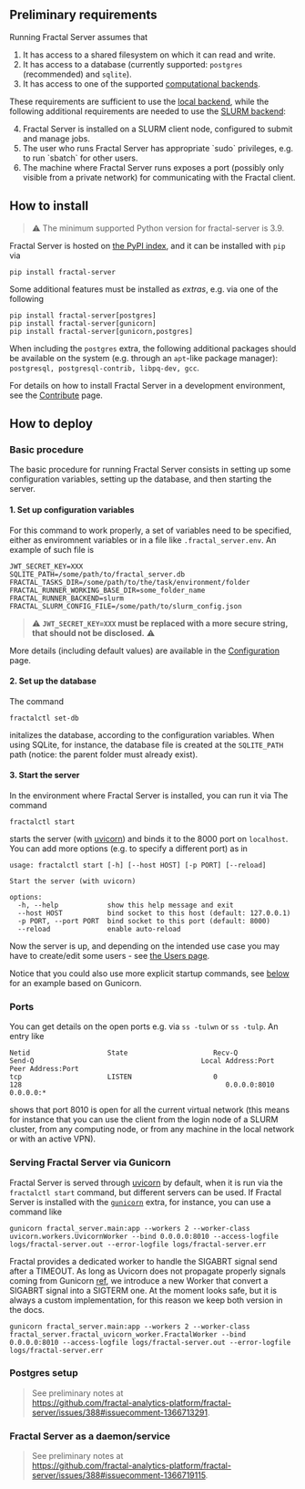 

## Preliminary requirements

Running Fractal Server assumes that

1. It has access to a shared filesystem on which it can read and write.
2. It has access to a database (currently supported: `postgres` (recommended)
   and `sqlite`).
3. It has access to one of the supported [computational backends](../internals/runners/).

These requirements are sufficient to use the [local
backend](../internals/runners/local/), while the following additional
requirements are needed to use the [SLURM backend](../internals/runners/slurm):

<ol start="4">
<li> Fractal Server is installed on a SLURM client node, configured to submit
and manage jobs. </li>
<li> The user who runs Fractal Server has appropriate `sudo` privileges, e.g.
to run `sbatch` for other users. </li>
<li> The machine where Fractal Server runs exposes a port (possibly only
visible from a private network) for communicating with the Fractal client.
</li>
</ol>

## How to install

> ⚠️  The minimum supported Python version for fractal-server is 3.9.

Fractal Server is hosted on [the PyPI
index](https://pypi.org/project/fractal-server), and it can be installed with
`pip` via
```
pip install fractal-server
```

Some additional features must be installed as *extras*, e.g. via one of the following
```
pip install fractal-server[postgres]
pip install fractal-server[gunicorn]
pip install fractal-server[gunicorn,postgres]
```

When including the `postgres` extra, the following additional packages should
be available on the system (e.g. through an `apt`-like package manager):
`postgresql, postgresql-contrib, libpq-dev, gcc`.


For details on how to install Fractal Server in a development environment, see
the [Contribute](../contribute) page.

## How to deploy

### Basic procedure

The basic procedure for running Fractal Server consists in setting up some
configuration variables, setting up the database, and then starting the server.

#### 1. Set up configuration variables

For this command to work properly, a set of variables need to be specified,
either as enviromnent variables or in a file like `.fractal_server.env`.
An example of such file is
```
JWT_SECRET_KEY=XXX
SQLITE_PATH=/some/path/to/fractal_server.db
FRACTAL_TASKS_DIR=/some/path/to/the/task/environment/folder
FRACTAL_RUNNER_WORKING_BASE_DIR=some_folder_name
FRACTAL_RUNNER_BACKEND=slurm
FRACTAL_SLURM_CONFIG_FILE=/some/path/to/slurm_config.json
```

> ⚠️  **`JWT_SECRET_KEY=XXX` must be replaced with a more secure string, that
> should not be disclosed.** ⚠️

More details (including default values) are available in the [Configuration](../configuration/) page.


#### 2. Set up the database

The command
```
fractalctl set-db
```
initalizes the database, according to the configuration variables.
When using SQLite, for instance, the database file is created at the
`SQLITE_PATH` path (notice: the parent folder must already exist).

#### 3. Start the server

In the environment where Fractal Server is installed, you can run it via
The command
```
fractalctl start
```
starts the server (with [uvicorn](https://www.uvicorn.org)) and binds it to
the 8000 port on `localhost`.  You can add more options (e.g. to specify a
different port) as in
```
usage: fractalctl start [-h] [--host HOST] [-p PORT] [--reload]

Start the server (with uvicorn)

options:
  -h, --help            show this help message and exit
  --host HOST           bind socket to this host (default: 127.0.0.1)
  -p PORT, --port PORT  bind socket to this port (default: 8000)
  --reload              enable auto-reload
```

Now the server is up, and depending on the intended use case you may have to
create/edit some users - see [the Users page](../internals/users/).


Notice that you could also use more explicit startup commands, see
[below](../install_and_deploy/#serving-fractal-server-via-gunicorn) for an
example based on Gunicorn.

### Ports

You can get details on the open ports e.g. via `ss -tulwn` or `ss -tulp`. An entry like
```
Netid                   State                     Recv-Q                    Send-Q                                         Local Address:Port                                               Peer Address:Port
tcp                     LISTEN                    0                         128                                                  0.0.0.0:8010                                                    0.0.0.0:*
```
shows that port 8010 is open for all the current virtual network (this means for instance that you can use the client from the login node of a SLURM cluster, from any computing node, or from any machine in the local network or with an active VPN).


### Serving Fractal Server via Gunicorn

Fractal Server is served through [uvicorn](https://www.uvicorn.org) by default, when it is run via the `fractalctl start` command, but different servers can be used.
If Fractal Server is installed with the [`gunicorn`](https://gunicorn.org) extra, for instance, you can use a command like
```
gunicorn fractal_server.main:app --workers 2 --worker-class uvicorn.workers.UvicornWorker --bind 0.0.0.0:8010 --access-logfile logs/fractal-server.out --error-logfile logs/fractal-server.err
```
Fractal provides a dedicated worker to handle the SIGABRT signal send after a TIMEOUT. As long as Uvicorn does not propagate properly signals coming from Gunicorn [ref](https://github.com/encode/uvicorn/blob/22873a99188413332df98c04a351e061672cb523/uvicorn/workers.py#L77), we introduce a new Worker that convert a SIGABRT signal into a SIGTERM one. At the moment looks safe, but it is always a custom implementation, for this reason we keep both version in the docs.

```
gunicorn fractal_server.main:app --workers 2 --worker-class fractal_server.fractal_uvicorn_worker.FractalWorker --bind 0.0.0.0:8010 --access-logfile logs/fractal-server.out --error-logfile logs/fractal-server.err
```

### Postgres setup

> See preliminary notes at<br>
> https://github.com/fractal-analytics-platform/fractal-server/issues/388#issuecomment-1366713291.

### Fractal Server as a daemon/service

> See preliminary notes at<br>
> https://github.com/fractal-analytics-platform/fractal-server/issues/388#issuecomment-1366719115.
